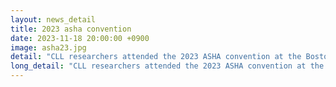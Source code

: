 ```yaml
---
layout: news_detail
title: 2023 asha convention 
date: 2023-11-18 20:00:00 +0900
image: asha23.jpg
detail: "CLL researchers attended the 2023 ASHA convention at the Boston Convention and Exhibition Center in Boston, Massachusetts. The convention was held November 16-18. Four oral presentations and one poster pesentation were presented."
long_detail: "CLL researchers attended the 2023 ASHA convention at the Boston Convention and Exhibition Center in Boston, Massachusetts. The convention was held November 16-18. Four oral presentations and one poster pesentation were presented. ① The Effect of Age and Audio-Assisted Reading on School-Age Children's Reading With/Without Language Impairment ②Narrative Abilities and Working Memory in School-Age Children With and Without Language Impairment ③Story Comprehension Skills of School-Aged Children According to Modality and Text Types ④Syntactic and Semantic Diversity in the Narratives and their Associations with Working Memory ⑤Linguistic Disfluencies and Cognitive Abilities of Korean-Speaking Children with Language Impairment"
---
```


